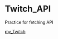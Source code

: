 # Twitch_API

Practice for fetching API

[my_Twitch](http://mentor-program.co/elvis1056/week4/index.html)
